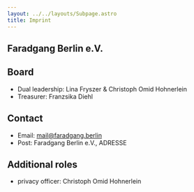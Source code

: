 ```yaml
---
layout: ../../layouts/Subpage.astro
title: Imprint
---
```


## Faradgang Berlin e.V.

## Board

- Dual leadership: Lina Fryszer & Christoph Omid Hohnerlein
- Treasurer: Franzsika Diehl

## Contact

- Email: mail@faradgang.berlin
- Post: Faradgang Berlin e.V., ADRESSE

## Additional roles

- privacy officer: Christoph Omid Hohnerlein

